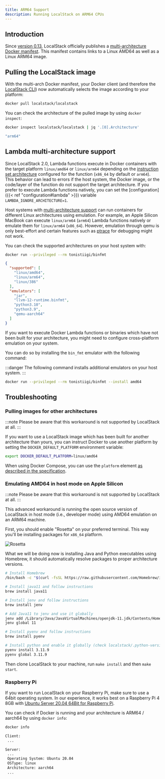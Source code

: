 ```yaml
---
title: ARM64 Support
description: Running LocalStack on ARM64 CPUs
---
```


## Introduction

Since [version 0.13](https://github.com/localstack/localstack/releases/tag/v0.13.0), LocalStack officially publishes a [multi-architecture Docker manifest](https://hub.docker.com/r/localstack/localstack).
This manifest contains links to a Linux AMD64 as well as a Linux ARM64 image.

## Pulling the LocalStack image

With the multi-arch Docker manifest, your Docker client (and therefore the [LocalStack CLI](/aws/getting-started/installation/#localstack-cli)) now automatically selects the image according to your platform:

```bash
docker pull localstack/localstack
```

You can check the architecture of the pulled image by using `docker inspect`:

```bash
docker inspect localstack/localstack | jq '.[0].Architecture'
```

```bash title="Output"
"arm64"
```

## Lambda multi-architecture support

Since LocalStack&nbsp;2.0, Lambda functions execute in Docker containers with the target platform `linux/amd64` or `linux/arm64`
depending on the [instruction set architecture](https://docs.aws.amazon.com/lambda/latest/dg/foundation-arch.html) configured for the function (`x86_64` by default or `arm64`).
This behavior can lead to errors if the host system, the Docker image, or the code/layer of the function do not support the target architecture.
If you prefer to execute Lambda functions natively, you can set the [configuration]({{< ref "configuration#lambda" >}}) variable `LAMBDA_IGNORE_ARCHITECTURE=1`.

Host systems with [multi-architecture support](https://docs.docker.com/build/building/multi-platform/) can run containers for different Linux architectures using emulation.
For example, an Apple Silicon MacBook can execute `linux/arm64` (`arm64`) Lambda functions natively or emulate them for `linux/arm64` (`x86_64`).
However, emulation through qemu is only best-effort and certain features such as [ptrace](https://github.com/docker/for-mac/issues/5191#issuecomment-834154431) for debugging might not work.

You can check the supported architectures on your host system with:

```bash
docker run --privileged --rm tonistiigi/binfmt
```

```json title="Output"
{
  "supported": [
    "linux/amd64",
    "linux/arm64",
    "linux/386"
  ],
  "emulators": [
    "jar",
    "llvm-12-runtime.binfmt",
    "python3.10",
    "python3.9",
    "qemu-aarch64"
  ]
}
```

If you want to execute Docker Lambda functions or binaries which have not been built for your architecture,
you might need to configure cross-platform emulation on your system.

You can do so by installing the `bin_fmt` emulator with the following command:

:::danger
The following command installs additional emulators on your host system.
:::

```bash
docker run --privileged --rm tonistiigi/binfmt --install amd64
```

## Troubleshooting

### Pulling images for other architectures

:::note
Please be aware that this workaround is not supported by LocalStack at all.
:::

If you want to use a LocalStack image which has been built for another architecture than yours, you can instruct Docker to use another platform by setting the `DOCKER_DEFAULT_PLATFORM` environment variable:

```bash
export DOCKER_DEFAULT_PLATFORM=linux/amd64
```

When using Docker Compose, you can use the `platform` element [as described in the specification](https://github.com/compose-spec/compose-spec/blob/master/spec.md#platform).

### Emulating AMD64 in host mode on Apple Silicon

:::note
Please be aware that this workaround is not supported by LocalStack at all.
:::

This advanced workaround is running the open source version of LocalStack in host mode (i.e., developer mode) using AMD64 emulation on an ARM64 machine.

First, you should enable "Rosetta" on your preferred terminal.
This way you'll be installing packages for `x86_64` platform.

![Rosetta](/images/aws/m1-trouble-1.png)

What we will be doing now is installing Java and Python executables using Homebrew, it should automatically resolve packages to proper architecture versions.

```bash
# Install Homebrew
/bin/bash -c "$(curl -fsSL https://raw.githubusercontent.com/Homebrew/install/HEAD/install.sh)"

# Install java11 and follow instructions
brew install java11

# Install jenv and follow instructions
brew install jenv

# Add Java11 to jenv and use it globally
jenv add /Library/Java/JavaVirtualMachines/openjdk-11.jdk/Contents/Home/
jenv global 11

# Install pyenv and follow instructions
brew install pyenv

# Install python and enable it globally (check localstack/.python-version)
pyenv install 3.11.9
pyenv global 3.11.9
```

Then clone LocalStack to your machine, run `make install` and then `make start`.

### Raspberry Pi

If you want to run LocalStack on your Raspberry Pi, make sure to use a 64bit operating system.
In our experience, it works best on a Raspberry Pi 4 8GB with [Ubuntu Server 20.04 64Bit for Raspberry Pi](https://ubuntu.com/download/raspberry-pi).

You can check if Docker is running and your architecture is ARM64 / aarch64 by using `docker info`:

```bash
docker info
```

```bash title="Output"
Client:
 ...

Server:
 ...
 Operating System: Ubuntu 20.04
 OSType: linux
 Architecture: aarch64
 ...
```
